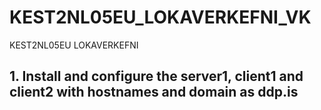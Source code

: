 # KEST2NL05EU_LOKAVERKEFNI_VK
KEST2NL05EU LOKAVERKEFNI
## 1. Install and configure the server1, client1 and client2 with hostnames and domain as ddp.is
